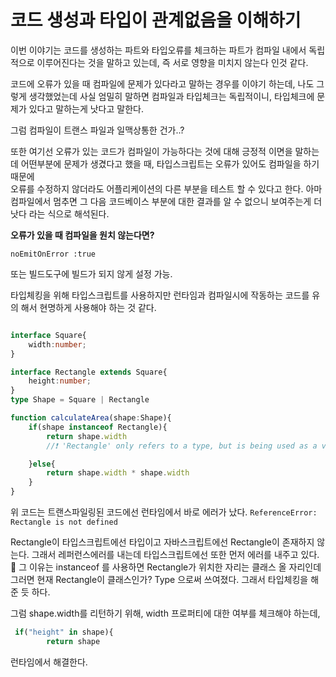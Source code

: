 # 코드 생성과 타입이 관계없음을 이해하기

이번 이야기는 코드를 생성하는 파트와 타입오류를 체크하는 파트가 컴파일 내에서 독립적으로 이루어진다는 것을 말하고 있는데, 즉 서로 영향을 미치지 않는다 인것 같다. 

코드에 오류가 있을 때 컴파일에 문제가 있다라고 말하는 경우를 이야기 하는데, 나도 그렇게 생각했었는데 사실 엄밀히 말하면 컴파일과 타입체크는 독립적이니, 타입체크에 문제가 있다고 
말하는게 낫다고 말한다.   
 
그럼 컴파일이 트랜스 파일과 일맥상통한 건가..?  
 
또한 여기선 오류가 있는 코드가 컴파일이 가능하다는 것에 대해 긍정적 이면을 말하는데 어떤부분에 문제가 생겼다고 했을 때, 타입스크립트는 오류가 있어도 컴파일을 하기 때문에  
오류를 수정하지 않더라도 어플리케이션의 다른 부분을 테스트 할 수 있다고 한다. 아마 컴파일에서 멈추면 그 다음 코드베이스 부분에 대한 결과를 알 수 없으니 보여주는게 더 낫다 라는 식으로 해석된다. 

**오류가 있을 때 컴파일을 원치 않는다면?**

`noEmitOnError :true` 

또는 빌드도구에 빌드가 되지 않게 설정 가능.


타입체킹을 위해 타입스크립트를 사용하지만 런타임과 컴파일시에 작동하는 코드를 유의 해서 현명하게 사용해야 하는 것 같다. 


```typescript

interface Square{
    width:number;
}

interface Rectangle extends Square{
    height:number;
}
type Shape = Square | Rectangle

function calculateArea(shape:Shape){
    if(shape instanceof Rectangle){
        return shape.width
        //❗️ 'Rectangle' only refers to a type, but is being used as a value here

    }else{
        return shape.width * shape.width
    }
}

```

위 코드는 트랜스파일링된 코드에선 런타임에서 바로 에러가 났다. 
`ReferenceError: Rectangle is not defined`

Rectangle이 타입스크립트에선 타입이고 자바스크립트에선 Rectangle이 존재하지 않는다. 그래서 레퍼런스에러를 내는데 타입스크립트에선 또한 먼저 에러를 내주고 있다. 🤔 
그 이유는 instanceof 를 사용하면 Rectangle가 위치한 자리는 클래스 올 자리인데 그러면 현재 Rectangle이 클래스인가? Type 으로써 쓰여졌다. 그래서 타입체킹을 해준 듯 하다. 

그럼 shape.width를 리턴하기 위해, width 프로퍼티에 대한 여부를 체크해야 하는데, 
```typescript
 if("height" in shape){
        return shape
```
런타임에서 해결한다. 

